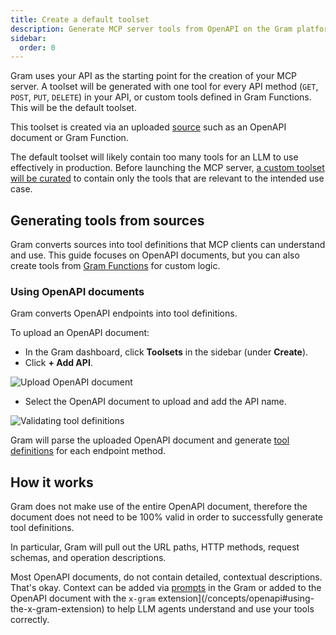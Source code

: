 ```yaml
---
title: Create a default toolset
description: Generate MCP server tools from OpenAPI on the Gram platform.
sidebar:
  order: 0
---
```


Gram uses your API as the starting point for the creation of your MCP server. A toolset will be generated with one tool for every API method (`GET`, `POST`, `PUT`, `DELETE`) in your API, or custom tools defined in Gram Functions. This will be the default toolset.

This toolset is created via an uploaded [source](/concepts/tool-sources) such as an OpenAPI document or Gram Function.

The default toolset will likely contain too many tools for an LLM to use effectively in production. Before launching the MCP server, [a custom toolset will be curated](/) to contain only the tools that are relevant to the intended use case.

## Generating tools from sources

Gram converts sources into tool definitions that MCP clients can understand and use. This guide focuses on OpenAPI documents, but you can also create tools from [Gram Functions](/concepts/tool-sources#gram-functions) for custom logic.

### Using OpenAPI documents

Gram converts OpenAPI endpoints into tool definitions.

To upload an OpenAPI document:

- In the Gram dashboard, click **Toolsets** in the sidebar (under **Create**).
- Click **+ Add API**.

![Upload OpenAPI document](/img/guides/build-mcp/uploading-openapi-document.png)

- Select the OpenAPI document to upload and add the API name.

![Validating tool definitions](/img/guides/build-mcp/01-upload-openapi-document-done.png)

Gram will parse the uploaded OpenAPI document and generate [tool definitions](/concepts/tool-definitions) for each endpoint method.

## How it works

Gram does not make use of the entire OpenAPI document, therefore the document does not need to be 100% valid in order to successfully generate tool definitions.

In particular, Gram will pull out the URL paths, HTTP methods, request schemas, and operation descriptions.

Most OpenAPI documents, do not contain detailed, contextual descriptions. That's okay. Context can be added via [prompts](/build-mcp/writing-prompts) in the Gram or added to the OpenAPI document with the `x-gram` extension](/concepts/openapi#using-the-x-gram-extension) to help LLM agents understand and use your tools correctly.
